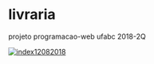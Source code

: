 # livraria
projeto programacao-web ufabc 2018-2Q

<a href="https://ibb.co/jd3OmU"><img src="https://preview.ibb.co/bRxSD9/index12082018.png" alt="index12082018" border="0"></a>
